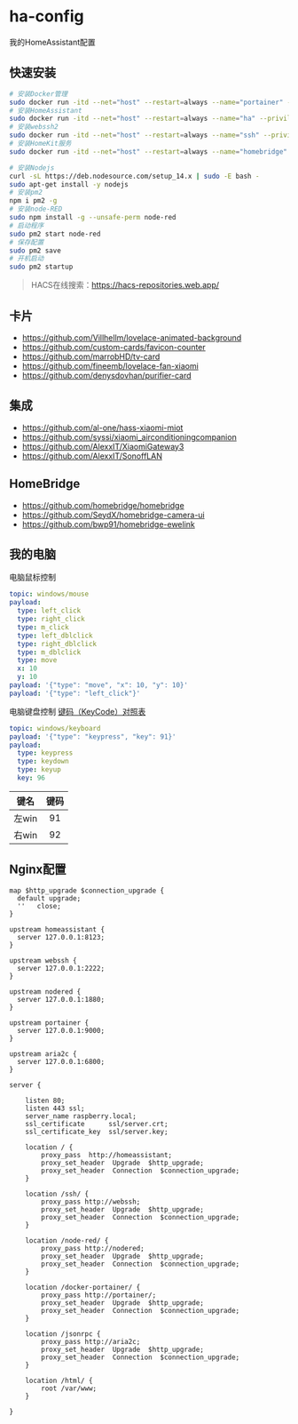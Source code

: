 # ha-config
我的HomeAssistant配置

## 快速安装
```bash
# 安装Docker管理
sudo docker run -itd --net="host" --restart=always --name="portainer" -v /var/run/docker.sock:/var/run/docker.sock -v ~/portainer:/data portainer/portainer-ce:latest
# 安装HomeAssistant
sudo docker run -itd --net="host" --restart=always --name="ha" --privileged=true -v ~/homeassistant:/config -e TZ="Asia/Shanghai" homeassistant/home-assistant:latest
# 安装webssh2
sudo docker run -itd --net="host" --restart=always --name="ssh" --privileged=true ilteoood/webssh2:latest
# 安装HomeKit服务
sudo docker run -itd --net="host" --restart=always --name="homebridge" -v ~/homebridge:/homebridge oznu/homebridge:latest
```
```bash
# 安装Nodejs
curl -sL https://deb.nodesource.com/setup_14.x | sudo -E bash -
sudo apt-get install -y nodejs
# 安装pm2
npm i pm2 -g
# 安装node-RED
sudo npm install -g --unsafe-perm node-red
# 启动程序
sudo pm2 start node-red
# 保存配置
sudo pm2 save
# 开机启动
sudo pm2 startup
```

> HACS在线搜索：https://hacs-repositories.web.app/

## 卡片
- https://github.com/Villhellm/lovelace-animated-background
- https://github.com/custom-cards/favicon-counter
- https://github.com/marrobHD/tv-card
- https://github.com/fineemb/lovelace-fan-xiaomi
- https://github.com/denysdovhan/purifier-card

## 集成
- https://github.com/al-one/hass-xiaomi-miot
- https://github.com/syssi/xiaomi_airconditioningcompanion
- https://github.com/AlexxIT/XiaomiGateway3
- https://github.com/AlexxIT/SonoffLAN

## HomeBridge
- https://github.com/homebridge/homebridge
- https://github.com/SeydX/homebridge-camera-ui
- https://github.com/bwp91/homebridge-ewelink

## 我的电脑

电脑鼠标控制
```yaml
topic: windows/mouse
payload:
  type: left_click
  type: right_click
  type: m_click
  type: left_dblclick
  type: right_dblclick
  type: m_dblclick
  type: move
  x: 10
  y: 10
payload: '{"type": "move", "x": 10, "y": 10}'
payload: '{"type": "left_click"}'
```

电脑键盘控制 [键码（KeyCode）对照表](http://www.atoolbox.net/Tool.php?Id=815)
```yaml
topic: windows/keyboard
payload: '{"type": "keypress", "key": 91}'
payload:
  type: keypress
  type: keydown
  type: keyup
  key: 96
```
|  键名      | 键码   |
|  :----:    | :----:  |
| 左win      | 91    |
| 右win      | 92    |

## Nginx配置
```nginx
map $http_upgrade $connection_upgrade {
  default upgrade;
  ''   close;
}

upstream homeassistant { 
  server 127.0.0.1:8123;
}

upstream webssh { 
  server 127.0.0.1:2222;
}

upstream nodered {
  server 127.0.0.1:1880;
}

upstream portainer {
  server 127.0.0.1:9000;
}

upstream aria2c {
  server 127.0.0.1:6800;
}

server {

    listen 80;
    listen 443 ssl;
    server_name raspberry.local;
    ssl_certificate      ssl/server.crt;
    ssl_certificate_key  ssl/server.key;

    location / {
        proxy_pass  http://homeassistant;
        proxy_set_header  Upgrade  $http_upgrade;
        proxy_set_header  Connection  $connection_upgrade;
    }

    location /ssh/ {
        proxy_pass http://webssh;
        proxy_set_header  Upgrade  $http_upgrade;
        proxy_set_header  Connection  $connection_upgrade;
    }

    location /node-red/ {
        proxy_pass http://nodered;
        proxy_set_header  Upgrade  $http_upgrade;
        proxy_set_header  Connection  $connection_upgrade;
    }

    location /docker-portainer/ {
        proxy_pass http://portainer/;
        proxy_set_header  Upgrade  $http_upgrade;
        proxy_set_header  Connection  $connection_upgrade;
    }

    location /jsonrpc {
        proxy_pass http://aria2c;
        proxy_set_header  Upgrade  $http_upgrade;
        proxy_set_header  Connection  $connection_upgrade;
    }

    location /html/ {
        root /var/www;
    }

}
```